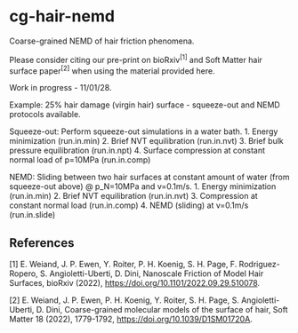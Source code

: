# cg-hair-nemd
Coarse-grained NEMD of hair friction phenomena.

Please consider citing our pre-print on bioRxiv<sup>[1]</sup> and Soft Matter hair surface paper<sup>[2]</sup> when using the material provided here.

Work in progress - 11/01/28.

Example: 25% hair damage (virgin hair) surface - squeeze-out and NEMD protocols available.

  Squeeze-out: Perform squeeze-out simulations in a water bath.
    1. Energy minimization (run.in.min)
    2. Brief NVT equilibration (run.in.nvt)
    3. Brief bulk pressure equilibration (run.in.npt)
    4. Surface compression at constant normal load of p=10MPa (run.in.comp)
    
  NEMD: Sliding between two hair surfaces at constant amount of water (from squeeze-out above) @ p_N=10MPa and v=0.1m/s.
    1. Energy minimization (run.in.min)
    2. Brief NVT equilibration (run.in.nvt)
    3. Compression at constant normal load (run.in.comp)
    4. NEMD (sliding) at v=0.1m/s (run.in.slide)

## References
[1] E. Weiand, J. P. Ewen, Y. Roiter, P. H. Koenig, S. H. Page, F. Rodriguez-Ropero, S. Angioletti-Uberti, D. Dini, Nanoscale Friction of Model Hair Surfaces, bioRxiv (2022), https://doi.org/10.1101/2022.09.29.510078.

[2] E. Weiand, J. P. Ewen, P. H. Koenig, Y. Roiter, S. H. Page, S. Angioletti-Uberti, D. Dini, Coarse-grained molecular models of the surface of hair, Soft Matter 18 (2022), 1779-1792, https://doi.org/10.1039/D1SM01720A.
